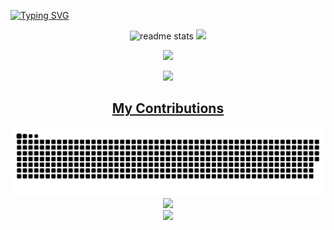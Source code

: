 [![Typing SVG](https://readme-typing-svg.herokuapp.com/?color=00bfbf&size=35&center=true&vCenter=true&width=1000&lines=HELLO,+MY+NAME+is+Samuel+Clementino;I'm+26+years+old;I+am+from+Campina+Grande,+PB;I+study+Telemática+at+IFPB;Be+Welcome!+:%29&timestamp=1)](https://git.io/typing-svg)

<div align="center">  
  <img width=49% height=auto% src="https://github-readme-stats-salesp07.vercel.app/api?username=samuelclementino&count_private=true&show_icons=true&theme=react&rank_icon=github&hide_border=true&title_color=00bfbf&icon_color=00bfbf&text_color=c9d1d9&bg_color=0d1117&timestamp=1" alt="readme stats" />
  <img width="48%" height=auto src="https://github-readme-stats.vercel.app/api/top-langs/?username=SamuelClementino&layout=compact&hide_border=true&title_color=00bfbf&text_color=00bfbf&bg_color=0d1117&timestamp=1" />
</div>

<p align="center">
  <img src="https://github-profile-trophy.vercel.app/?username=samuelclementino&theme=dracula&row=2&no-bg=true&column=3&margin-w=15&margin-h=15&timestamp=1" />
</p>

<div align="center">  
  <a href="https://www.instagram.com/samuellbeckhaam/" target="_blank"><img src="https://img.shields.io/badge/-Instagram-%23E4405F?style=for-the-badge&logo=instagram&logoColor=white"</a>
</div> 

<div align="center">
  <h2>My Contributions</h2>
  <img alt="snake eating my contributions" src="https://raw.githubusercontent.com/samuelclementino/samuelclementino/output/github-contribution-grid-snake.svg?timestamp=1" />
</div>

<div align="center">
    <img src="https://skillicons.dev/icons?i=github,python,javascript,typescript,react,vue,angular,html,css&timestamp=1" /><br>
    <img src="https://skillicons.dev/icons?i=nodejs,graphql,bootstrap,mysql,mongo,vscode,git,c,java&timestamp=1" />
</div>
